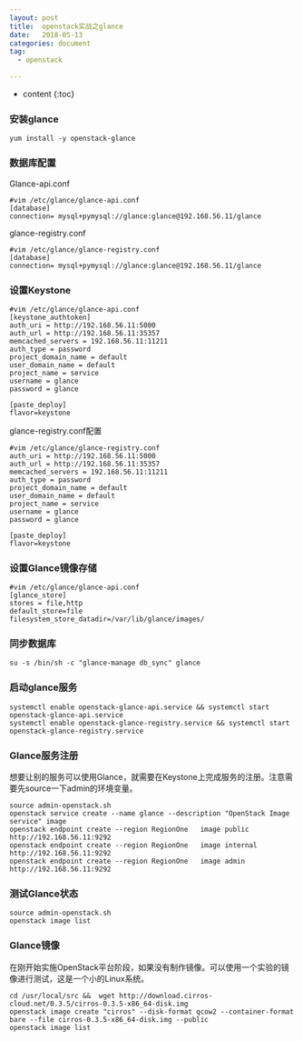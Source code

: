 ```yaml
---
layout: post
title:  openstack实战之glance
date:   2018-05-13
categories: document
tag:
  - openstack

---
```

* content
{:toc}

### 安装glance
```
yum install -y openstack-glance
```
### 数据库配置
Glance-api.conf
```
#vim /etc/glance/glance-api.conf
[database]
connection= mysql+pymysql://glance:glance@192.168.56.11/glance
```
glance-registry.conf
```
#vim /etc/glance/glance-registry.conf
[database]
connection= mysql+pymysql://glance:glance@192.168.56.11/glance
```

### 设置Keystone  
```
#vim /etc/glance/glance-api.conf
[keystone_authtoken]
auth_uri = http://192.168.56.11:5000
auth_url = http://192.168.56.11:35357
memcached_servers = 192.168.56.11:11211
auth_type = password
project_domain_name = default
user_domain_name = default
project_name = service
username = glance
password = glance

[paste_deploy]
flavor=keystone
```
glance-registry.conf配置
```
#vim /etc/glance/glance-registry.conf
auth_uri = http://192.168.56.11:5000
auth_url = http://192.168.56.11:35357
memcached_servers = 192.168.56.11:11211
auth_type = password
project_domain_name = default
user_domain_name = default
project_name = service
username = glance
password = glance

[paste_deploy]
flavor=keystone
```

### 设置Glance镜像存储
```
#vim /etc/glance/glance-api.conf
[glance_store]
stores = file,http
default_store=file
filesystem_store_datadir=/var/lib/glance/images/
```

### 同步数据库
```
su -s /bin/sh -c "glance-manage db_sync" glance
```
### 启动glance服务

```
systemctl enable openstack-glance-api.service && systemctl start openstack-glance-api.service
systemctl enable openstack-glance-registry.service && systemctl start openstack-glance-registry.service
```
### Glance服务注册
想要让别的服务可以使用Glance，就需要在Keystone上完成服务的注册。注意需要先source一下admin的环境变量。
```
source admin-openstack.sh
openstack service create --name glance --description "OpenStack Image service" image
openstack endpoint create --region RegionOne   image public http://192.168.56.11:9292
openstack endpoint create --region RegionOne   image internal http://192.168.56.11:9292
openstack endpoint create --region RegionOne   image admin http://192.168.56.11:9292
```
### 测试Glance状态
```
source admin-openstack.sh
openstack image list
```

### Glance镜像
在刚开始实施OpenStack平台阶段，如果没有制作镜像。可以使用一个实验的镜像进行测试，这是一个小的Linux系统。

```
cd /usr/local/src &&  wget http://download.cirros-cloud.net/0.3.5/cirros-0.3.5-x86_64-disk.img
openstack image create "cirros" --disk-format qcow2 --container-format bare --file cirros-0.3.5-x86_64-disk.img --public
openstack image list
```
